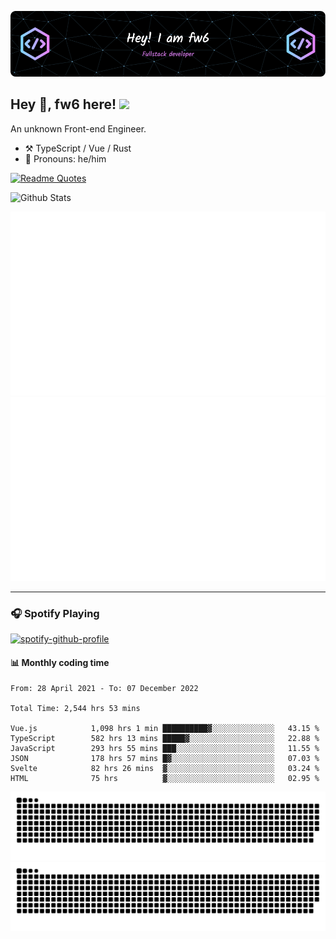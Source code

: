 ![Header](github-header-image.png)

## Hey 👋, fw6 here! <img src="https://github.githubassets.com/images/mona-whisper.gif" height="24" />


An unknown Front-end Engineer.

-   :hammer_and_pick: TypeScript / Vue / Rust
-   :man: Pronouns: he/him


[![Readme Quotes](https://quotes-github-readme.vercel.app/api?type=horizontal&theme=algolia)](https://github.com/piyushsuthar/github-readme-quotes)



![Github Stats](https://github-readme-stats.vercel.app/api?username=fw6&bg_color=30,e96443,904e95&title_color=fff&text_color=fff)

![](https://raw.githubusercontent.com/fw6/github-stats-transparent/output/generated/overview.svg)
![](https://raw.githubusercontent.com/fw6/github-stats-transparent/output/generated/languages.svg)


---

### 🎧 Spotify Playing

<!-- ![spotify-github-profile](/img/default.svg) -->

[![spotify-github-profile](https://spotify-github-profile.vercel.app/api/view?uid=r6wn4hdvypv0lkzyrj0e0pjct&cover_image=true&theme=default&bar_color=53b14f&bar_color_cover=true)](https://github.com/kittinan/spotify-github-profile)
#### :bar_chart: Monthly coding time

<!--START_SECTION:waka-->

```text
From: 28 April 2021 - To: 07 December 2022

Total Time: 2,544 hrs 53 mins

Vue.js            1,098 hrs 1 min ██████████▓░░░░░░░░░░░░░░   43.15 %
TypeScript        582 hrs 13 mins █████▓░░░░░░░░░░░░░░░░░░░   22.88 %
JavaScript        293 hrs 55 mins ███░░░░░░░░░░░░░░░░░░░░░░   11.55 %
JSON              178 hrs 57 mins █▓░░░░░░░░░░░░░░░░░░░░░░░   07.03 %
Svelte            82 hrs 26 mins  ▓░░░░░░░░░░░░░░░░░░░░░░░░   03.24 %
HTML              75 hrs          ▓░░░░░░░░░░░░░░░░░░░░░░░░   02.95 %
```

<!--END_SECTION:waka-->




![github contribution grid snake animation](https://raw.githubusercontent.com/platane/platane/output/github-contribution-grid-snake-dark.svg#gh-dark-mode-only)![github contribution grid snake animation](https://raw.githubusercontent.com/platane/platane/output/github-contribution-grid-snake.svg#gh-light-mode-only)
